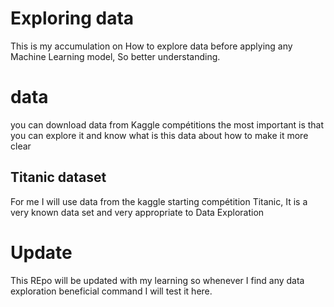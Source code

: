 # Exploring data
This is my accumulation on How to explore data before applying any Machine Learning model, So better understanding. 
# data
you can download data from Kaggle compétitions the most important is that you can explore it and know what is this data about how to make it more clear
##  Titanic dataset
For me I will use data from the kaggle starting compétition Titanic, It is a very known data set and very appropriate to Data Exploration 
# Update 
This REpo will be updated with my learning so whenever I find any data exploration beneficial command I will test it here.
